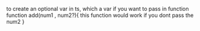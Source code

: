 to create an optional var in ts, which a var if you want to pass in function
function add(num1 , num2?){
this function would work if you dont pass the num2
}
